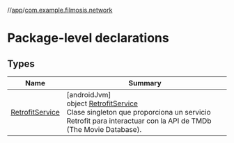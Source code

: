 //[app](../../index.md)/[com.example.filmosis.network](index.md)

# Package-level declarations

## Types

| Name | Summary |
|---|---|
| [RetrofitService](-retrofit-service/index.md) | [androidJvm]<br>object [RetrofitService](-retrofit-service/index.md)<br>Clase singleton que proporciona un servicio Retrofit para interactuar con la API de TMDb (The Movie Database). |

